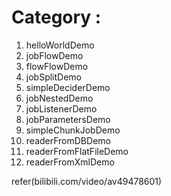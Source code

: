 # Category :
1. helloWorldDemo
2. jobFlowDemo
3. flowFlowDemo
4. jobSplitDemo
5. simpleDeciderDemo
6. jobNestedDemo
7. jobListenerDemo
8. jobParametersDemo
9. simpleChunkJobDemo
10. readerFromDBDemo
11. readerFromFlatFileDemo
12. readerFromXmlDemo

refer(bilibili.com/video/av49478601)